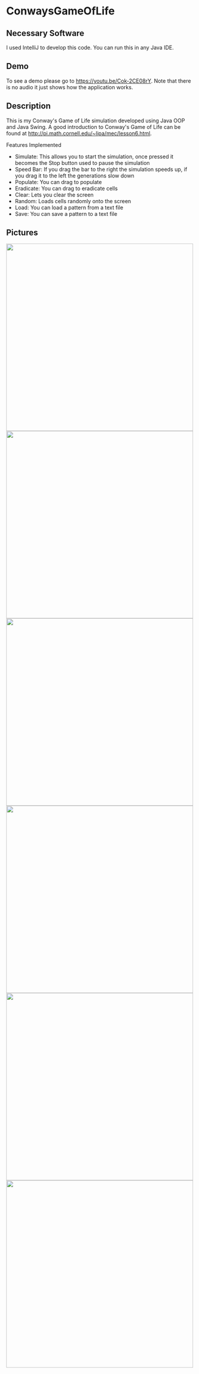# ConwaysGameOfLife

## Necessary Software
I used IntelliJ to develop this code. You can run this in any Java IDE.

## Demo
To see a demo please go to https://youtu.be/Cok-2CE08rY. Note that there is no audio it just shows how the application works.

## Description
This is my Conway's Game of Life simulation developed using Java OOP and Java Swing. A good introduction to Conway's Game of Life can be found at http://pi.math.cornell.edu/~lipa/mec/lesson6.html. 

Features Implemented

<ul>
  <li>Simulate: This allows you to start the simulation, once pressed it becomes the Stop button used to pause the simulation</li>
  <li>Speed Bar: If you drag the bar to the right the simulation speeds up, if you drag it to the left the generations slow down</li>
  <li>Populate: You can drag to populate</li>
  <li>Eradicate: You can drag to eradicate cells</li>
  <li>Clear: Lets you clear the screen</li>
  <li>Random: Loads cells randomly onto the screen</li>
  <li>Load: You can load a pattern from a text file</li>
  <li>Save: You can save a pattern to a text file</li>
</ul>

## Pictures
<img src = "https://user-images.githubusercontent.com/53048085/131200082-550ed413-dcdf-4d4b-b979-a59e36b3f617.png" height = "500">
<img src = "https://user-images.githubusercontent.com/53048085/131200090-7d2514af-c2b2-44b8-9cca-ba61505d49ca.png" height = "500">
<img src = "https://user-images.githubusercontent.com/53048085/131200108-49ecb7ea-ff8a-467f-98d5-86af773e52c6.png" height = "500">
<img src = "https://user-images.githubusercontent.com/53048085/131200133-1492dcbb-61c5-4e8a-a80a-22ae63a6508b.png" height = "500">
<img src = "https://user-images.githubusercontent.com/53048085/131200142-2019a209-1234-48cd-8532-5d8e7d12f05a.png" height = "500">
<img src = "https://user-images.githubusercontent.com/53048085/131200152-0a23e941-b4a5-428c-bf0d-b97c7c912dc3.png" height = "500">
